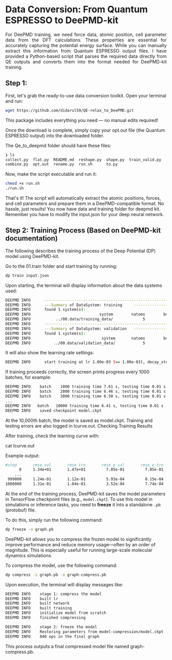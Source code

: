 # Data Conversion: From Quantum ESPRESSO to DeePMD-kit
<p align="justify">
For DeePMD training, we need force data, atomic position, cell parameter data from the DFT calculations. These properties are essential for accurately capturing the potential energy surface. While you can manually extract this information from Quantum ESPRESSO output files. I have provided a Python-based script that parses the required data directly from QE outputs and converts them into the format needed for DeePMD-kit training.
</p>

## Step 1:
First, let's grab the ready-to-use data conversion toolkit. Open your terminal and run:
```bash
wget https://github.com/didarul59/QE-relax_to_DeePMD.git
```
This package includes everything you need — no manual edits required!

Once the download is complete, simply copy your opt.out file (the Quantum ESPRESSO output) into the downloaded folder.

The Qe_to_deepmd folder should have these files:

```bash
❯ ls
collect.py  flat.py  README.md  reshape.py  shape.py  train_valid.py
combine.py  opt.out  rename.py  run.sh      to.py
```
Now, make the script executable and run it:
```bash
chmod +x run.sh
./run.sh
```
That's it! The script will automatically extract the atomic positions, forces, and cell parameters and prepare them in a DeePMD-compatible format. No hassle, just results!
You now have data and training folder for deepmd kit. Remember you have to modify the input.json for your deep neural network.

## Step 2: Training Process (Based on DeePMD-kit documentation)

The following describes the training process of the Deep Potential (DP) model using DeePMD-kit.

Go to the 01.train folder and start training by running:

```bash
dp train input.json
```
Upon starting, the terminal will display information about the data systems used:
```bash
DEEPMD INFO      ----------------------------------------------------------------------------------------------------
DEEPMD INFO      ---Summary of DataSystem: training     -------------------------------------------------------------
DEEPMD INFO      found 1 system(s):
DEEPMD INFO                              system        natoms        bch_sz        n_bch          prob        pbc
DEEPMD INFO           ../00.data/training_data/             5             7           22         1.000          T
DEEPMD INFO      -----------------------------------------------------------------------------------------------------
DEEPMD INFO      ---Summary of DataSystem: validation   --------------------------------------------------------------
DEEPMD INFO      found 1 system(s):
DEEPMD INFO                               system       natoms        bch_sz        n_bch          prob        pbc
DEEPMD INFO          ../00.data/validation_data/            5             7            5         1.000          T
```
It will also show the learning rate settings:
```bash
DEEPMD INFO      start training at lr 1.00e-03 (== 1.00e-03), decay_step 5000, decay_rate 0.950006, final lr will be 3.51e-08
```
If training proceeds correctly, the screen prints progress every 1000 batches, for example:
```bash
DEEPMD INFO    batch    1000 training time 7.61 s, testing time 0.01 s
DEEPMD INFO    batch    2000 training time 6.46 s, testing time 0.01 s
DEEPMD INFO    batch    3000 training time 6.50 s, testing time 0.01 s
...
DEEPMD INFO   batch   10000 training time 6.41 s, testing time 0.01 s
DEEPMD INFO    saved checkpoint model.ckpt
```
At the 10,000th batch, the model is saved as model.ckpt. Training and testing errors are also logged in lcurve.out.
Checking Training Results

After training, check the learning curve with:

cat lcurve.out

Example output:
```bash
#step       rmse_val       rmse_trn       rmse_e_val       rmse_e_trn       rmse_f_val       rmse_f_trn           lr
      0     1.34e+01       1.47e+01         7.05e-01         7.05e-01         4.22e-01         4.65e-01     1.00e-03
    ...
 999000     1.24e-01       1.12e-01         5.93e-04         8.15e-04         1.22e-01         1.10e-01      3.7e-08
1000000     1.31e-01       1.04e-01         3.52e-04         7.74e-04         1.29e-01         1.02e-01      3.5e-08
```
At the end of the training process, DeePMD-kit saves the model parameters in TensorFlow checkpoint files (e.g., `model.ckpt`). To use this model in simulations or inference tasks, you need to **freeze** it into a standalone `.pb` (protobuf) file.

To do this, simply run the following command:

```bash
dp freeze -o graph.pb
```

DeePMD-kit allows you to compress the frozen model to significantly improve performance and reduce memory usage—often by an order of magnitude. This is especially useful for running large-scale molecular dynamics simulations.

To compress the model, use the following command:
```bash
dp compress -i graph.pb -o graph-compress.pb
```
Upon execution, the terminal will display messages like:
```bash
DEEPMD INFO    stage 1: compress the model
DEEPMD INFO    built lr
DEEPMD INFO    built network
DEEPMD INFO    built training
DEEPMD INFO    initialize model from scratch
DEEPMD INFO    finished compressing

DEEPMD INFO    stage 2: freeze the model
DEEPMD INFO    Restoring parameters from model-compression/model.ckpt
DEEPMD INFO    840 ops in the final graph
```
This process outputs a final compressed model file named graph-compress.pb.

